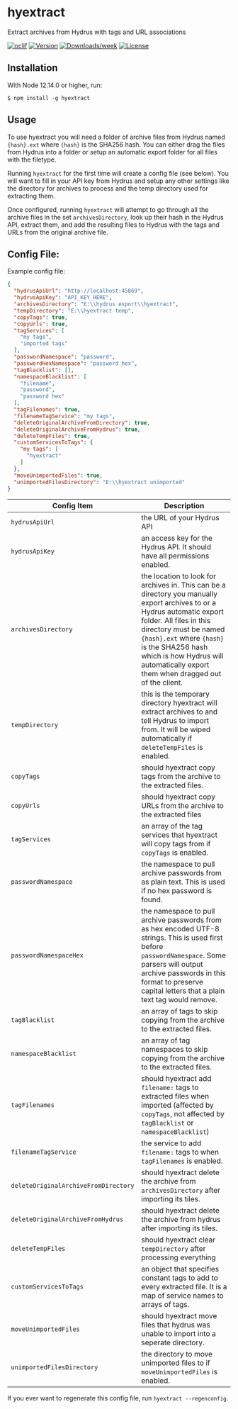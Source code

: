 hyextract
=========

Extract archives from Hydrus with tags and URL associations

[![oclif](https://img.shields.io/badge/cli-oclif-brightgreen.svg)](https://oclif.io)
[![Version](https://img.shields.io/npm/v/hyextract.svg)](https://npmjs.org/package/hyextract)
[![Downloads/week](https://img.shields.io/npm/dw/hyextract.svg)](https://npmjs.org/package/hyextract)
[![License](https://img.shields.io/npm/l/hyextract.svg)](https://github.com/floogulinc/hyextract/blob/master/package.json)

## Installation

With Node 12.14.0 or higher, run:

```sh-session
$ npm install -g hyextract
```

## Usage

To use hyextract you will need a folder of archive files from Hydrus named `{hash}.ext` where `{hash}` is the SHA256 hash. You can either drag the files from Hydrus into a folder or setup an automatic export folder for all files with the filetype.

Running `hyextract` for the first time will create a config file (see below). You will want to fill in your API key from Hydrus and setup any other settings like the directory for archives to process and the temp directory used for extracting them. 

Once configured, running `hyextract` will attempt to go through all the archive files in the set `archivesDirectory`, look up their hash in the Hydrus API, extract them, and add the resulting files to Hydrus with the tags and URLs from the original archive file.

## Config File:

Example config file:

```json
{
  "hydrusApiUrl": "http://localhost:45869",
  "hydrusApiKey": "API_KEY_HERE",
  "archivesDirectory": "E:\\hydrus export\\hyextract",
  "tempDirectory": "E:\\hyextract temp",
  "copyTags": true,
  "copyUrls": true,
  "tagServices": [
    "my tags",
    "imported tags"
  ],
  "passwordNamespace": "password",
  "passwordHexNamespace": "password hex",
  "tagBlacklist": [],
  "namespaceBlacklist": [
    "filename",
    "password",
    "password hex"
  ],
  "tagFilenames": true,
  "filenameTagService": "my tags",
  "deleteOriginalArchiveFromDirectory": true,
  "deleteOriginalArchiveFromHydrus": true,
  "deleteTempFiles": true,
  "customServicesToTags": {
    "my tags": [
      "hyextract"
    ]
  },
  "moveUnimportedFiles": true,
  "unimportedFilesDirectory": "E:\\hyextract unimported"
}
```

| Config Item | Description |
|----|----|
| `hydrusApiUrl` | the URL of your Hydrus API |
| `hydrusApiKey` | an access key for the Hydrus API. It should have all permissions enabled. |
| `archivesDirectory` | the location to look for archives in. This can be a directory you manually export archives to or a Hydrus automatic export folder. All files in this directory must be named `{hash}.ext` where `{hash}` is the SHA256 hash which is how Hydrus will automatically export them when dragged out of the client. |
| `tempDirectory` | this is the temporary directory hyextract will extract archives to and tell Hydrus to import from. It will be wiped automatically if `deleteTempFiles` is enabled. |
| `copyTags` | should hyextract copy tags from the archive to the extracted files. |
| `copyUrls` | should hyextract copy URLs from the archive to the extracted files |
| `tagServices` | an array of the tag services that hyextract will copy tags from if `copyTags` is enabled. |
| `passwordNamespace` | the namespace to pull archive passwords from as plain text. This is used if no hex password is found. |
| `passwordNamespaceHex` | the namespace to pull archive passwords from as hex encoded UTF-8 strings. This is used first before `passwordNamespace`. Some parsers will output archive passwords in this format to preserve capital letters that a plain text tag would remove. |
| `tagBlacklist` | an array of tags to skip copying from the archive to the extracted files. |
| `namespaceBlacklist` | an array of tag namespaces to skip copying from the archive to the extracted files. |
| `tagFilenames` | should hyextract add `filename:` tags to extracted files when imported (affected by `copyTags`, not affected by `tagBlacklist` or `namespaceBlacklist`) |
| `filenameTagService` | the service to add `filename:` tags to when `tagFilenames` is enabled. |
| `deleteOriginalArchiveFromDirectory` | should hyextract delete the archive from `archivesDirectory` after importing its tiles. |
| `deleteOriginalArchiveFromHydrus` | should hyextract delete the archive from hydrus after importing its tiles. |
| `deleteTempFiles` | should hyextract clear `tempDirectory` after processing everything |
| `customServicesToTags` | an object that specifies constant tags to add to every extracted file. It is a map of service names to arrays of tags. |
| `moveUnimportedFiles` | should hyextract move files that hydrus was unable to import into a seperate directory. |
| `unimportedFilesDirectory` | the directory to move unimported files to if `moveUnimportedFiles` is enabled. |

If you ever want to regenerate this config file, run `hyextract --regenconfig`.
